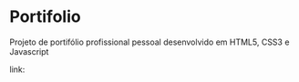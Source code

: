 # Portifolio
Projeto de portifólio profissional pessoal desenvolvido em HTML5, CSS3 e Javascript

link:
